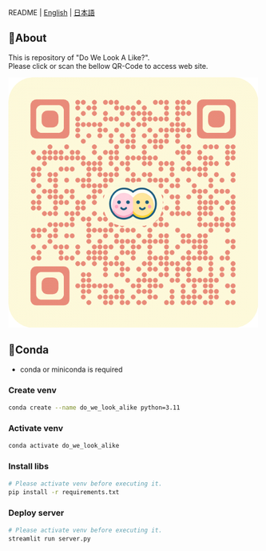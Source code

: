 README | [English](/README/README_EN.md) | [日本語](/README/README_JP.md)

## 🚀About

This is repository of "Do We Look A Like?".  
Please click or scan the bellow QR-Code to access web site.

[![QR-Code of WebSite](/data/QRCode.png)](https://do-we-look-alike.streamlit.app/)

## 🐍Conda

- conda or miniconda is required

### Create venv

```bash
conda create --name do_we_look_alike python=3.11
```

### Activate venv

```bash
conda activate do_we_look_alike
```

### Install libs

```bash
# Please activate venv before executing it.
pip install -r requirements.txt
```

### Deploy server

```bash
# Please activate venv before executing it.
streamlit run server.py
```
